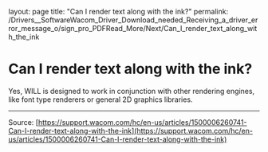 layout: page
title: "Can I render text along with the ink?"
permalink: /Drivers__SoftwareWacom_Driver_Download_needed_Receiving_a_driver_error_message_o/sign_pro_PDFRead_More/Next/Can_I_render_text_along_with_the_ink

# Can I render text along with the ink?

Yes, WILL is designed to work in conjunction with other rendering engines, like font type renderers or general 2D graphics libraries.

---
Source: [https://support.wacom.com/hc/en-us/articles/1500006260741-Can-I-render-text-along-with-the-ink](https://support.wacom.com/hc/en-us/articles/1500006260741-Can-I-render-text-along-with-the-ink)
